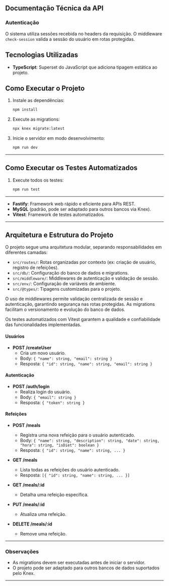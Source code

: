 ## Documentação Técnica da API
### Autenticação
O sistema utiliza sessões recebida no headers da requisição. O middleware `check-session` valida a sessão do usuário em rotas protegidas.

## Tecnologias Utilizadas
- **TypeScript**: Superset do JavaScript que adiciona tipagem estática ao projeto.

## Como Executar o Projeto

1. Instale as dependências:
   ```bash
   npm install
   ```

2. Execute as migrations:
   ```bash
   npx knex migrate:latest
   ```

3. Inicie o servidor em modo desenvolvimento:
   ```bash
   npm run dev
   ```

---

## Como Executar os Testes Automatizados

1. Execute todos os testes:
   ```bash
   npm run test
   ```

---
- **Fastify**: Framework web rápido e eficiente para APIs REST.
- **MySQL** (padrão, pode ser adaptado para outros bancos via Knex).
- **Vitest**: Framework de testes automatizados.

---

## Arquitetura e Estrutura do Projeto

O projeto segue uma arquitetura modular, separando responsabilidades em diferentes camadas:

- `src/routes/`: Rotas organizadas por contexto (ex: criação de usuário, registro de refeições).
- `src/db/`: Configuração do banco de dados e migrations.
- `src/middleware/`: Middlewares de autenticação e validação de sessão.
- `src/env/`: Configuração de variáveis de ambiente.
- `src/@types/`: Tipagens customizadas para o projeto.

O uso de middlewares permite validação centralizada de sessão e autenticação, garantindo segurança nas rotas protegidas. As migrations facilitam o versionamento e evolução do banco de dados.

Os testes automatizados com Vitest garantem a qualidade e confiabilidade das funcionalidades implementadas.

#### Usuários
- **POST /createUser**
  - Cria um novo usuário.
  - Body: `{ "name": string, "email": string }`
  - Resposta: `{ "id": string, "name": string, "email": string }`

#### Autenticação
- **POST /auth/login**
  - Realiza login do usuário.
  - Body: `{ "email": string }`
  - Resposta: `{ "token": string }`

#### Refeições
- **POST /meals**
  - Registra uma nova refeição para o usuário autenticado.
  - Body: `{ "name": string, "description": string, "date": string, "hora": string, "isDiet": boolean }`
  - Resposta: `{ "id": string, "name": string, ... }`

- **GET /meals**
  - Lista todas as refeições do usuário autenticado.
  - Resposta: `[{ "id": string, "name": string, ... }]`

- **GET /meals/:id**
  - Detalha uma refeição específica.

- **PUT /meals/:id**
  - Atualiza uma refeição.

- **DELETE /meals/:id**
  - Remove uma refeição.

---

### Observações
- As migrations devem ser executadas antes de iniciar o servidor.
- O projeto pode ser adaptado para outros bancos de dados suportados pelo Knex.

---

